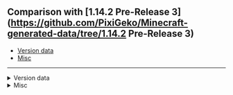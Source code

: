 ## Comparison with [1.14.2 Pre-Release 3](https://github.com/PixiGeko/Minecraft-generated-data/tree/1.14.2 Pre-Release 3)

- [Version data](#version-data)
- [Misc](#misc)

<hr/>
<details><summary>Version data</summary>
<table><tr><th></th><th align="left">1.14.2 Pre-Release 3</th><th>1.14.2 Pre-Release 4</th></tr><tr><td>World version</td><td><code>1960</code></td><td><code>1962</code></td></tr><tr><td>Protocol version</td><td><code>483</code></td><td><code>484</code></td></tr></table>
</details>
<details><summary>Misc</summary>
<details>
<summary>
splashes
</summary>

```diff
- Woo, minecraftforum!
```

</details>
</details>